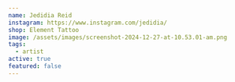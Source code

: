 ```yaml
---
name: Jedidia Reid
instagram: https://www.instagram.com/jedidia/
shop: Element Tattoo
image: /assets/images/screenshot-2024-12-27-at-10.53.01-am.png
tags:
  - artist
active: true
featured: false
---
```

